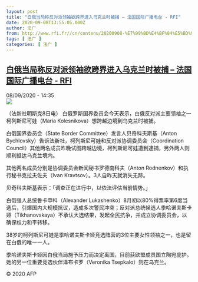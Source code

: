 ```yaml
---
layout: post
title: "白俄当局称反对派领袖欲跨界进入乌克兰时被捕 – 法国国际广播电台 - RFI"
date: 2020-09-08T13:55:05.000Z
author: 法广
from: http://www.rfi.fr//cn/contenu/20200908-%E7%99%BD%E4%BF%84%E5%BD%93%E5%B1%80%E7%A7%B0%E5%8F%8D%E5%AF%B9%E6%B4%BE%E9%A2%86%E8%A2%96%E6%AC%B2%E8%B7%A8%E7%95%8C%E8%BF%9B%E5%85%A5%E4%B9%8C%E5%85%8B%E5%85%B0%E6%97%B6%E8%A2%AB%E6%8D%95
tags: [ 法广 ]
categories: [ 法广 ]
---
```

<!--1599573305000-->
[白俄当局称反对派领袖欲跨界进入乌克兰时被捕 – 法国国际广播电台 - RFI](http://www.rfi.fr//cn/contenu/20200908-%E7%99%BD%E4%BF%84%E5%BD%93%E5%B1%80%E7%A7%B0%E5%8F%8D%E5%AF%B9%E6%B4%BE%E9%A2%86%E8%A2%96%E6%AC%B2%E8%B7%A8%E7%95%8C%E8%BF%9B%E5%85%A5%E4%B9%8C%E5%85%8B%E5%85%B0%E6%97%B6%E8%A2%AB%E6%8D%95)
------

<div>
<div>08/09/2020 - 14:35</div><img src="https://s.rfi.fr/media/display/93e36738-f1d3-11ea-9b6a-005056a964fe/w:310/p:16x9/int0013b.200908203502.jpg"><div class="t-content__body u-clearfix"><p>（法新社明斯克8日电）    白俄罗斯国界委员会今天表示，白俄反对派主要领袖之一柯列斯尼可娃（Maria Kolesnikova）想跨越边境到乌克兰时被捕。</p><p>    白俄国界委员会（State Border Committee）发言人贝奇科夫斯基（Anton Bychlovsky）告诉法新社，柯列斯尼可娃和反对派协调委员会（Coordination Council）其他两名成员昨晚试图跨越边境，柯列斯尼可娃遭到逮捕，另外两人则顺利抵达乌克兰境内。</p><p>    其他两名成员分别是协调委员会新闻秘书罗德南科夫（Anton Rodnenkov）和执行秘书克拉夫佐夫（Ivan Kravtsov）。3人自昨天就消失无踪。</p><p>    贝奇科夫斯基表示：「调查正在进行中，以依法评估当前情势。」</p><p>    白俄强人总统鲁卡申科（Alexander Lukashenko）8月初以80%得票率第6度当选后，引爆国内大规模抗议，造成多次警民冲突；反对派总统候选人季哈诺夫斯卡娅（Tikhanovskaya）不承认大选结果，发起全民抗争，并成立协调委员会，以确保权力和平转移。</p><p>    38岁的柯列斯尼可娃是季哈诺夫斯卡娅竞选阵营的3位主要女性领袖之一，也是留在白俄的唯一一人。</p><p>    季哈诺夫斯卡娅因白俄当局施予压力而决定离国，目前获欧盟成员国立陶宛庇护。她的另一位重要竞选伙伴泽布卡罗（Veronika Tsepkalo）则在乌克兰。</p><p class="t-copyright">© 2020 AFP</p>        </div>
</div>
